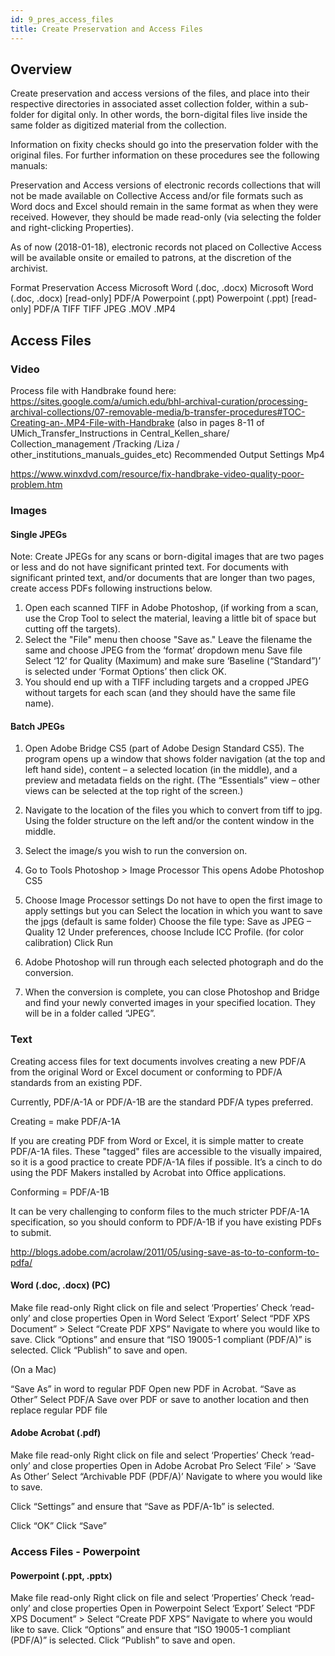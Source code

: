 ```yaml
---
id: 9_pres_access_files
title: Create Preservation and Access Files
---
```

## Overview
Create preservation and access versions of the files, and place into their respective directories in associated asset collection folder, within a sub-folder for digital only. In other words, the born-digital files live inside the same folder as digitized material from the collection.

Information on fixity checks should go into the preservation folder with the original files. For further information on these procedures see the following manuals:

Preservation and Access versions of electronic records collections that will not be made available on Collective Access and/or file formats such as Word docs and Excel should remain in the same format as when they were received. However, they should be made read-only (via selecting the folder and right-clicking Properties).

As of now (2018-01-18), electronic records not placed on Collective Access will be available onsite or emailed to patrons, at the discretion of the archivist. 

Format
Preservation
Access
Microsoft Word (.doc, .docx)
Microsoft Word (.doc, .docx) [read-only]
PDF/A
Powerpoint (.ppt)
Powerpoint (.ppt) [read-only]
PDF/A
TIFF
TIFF
JPEG
.MOV
.MP4

## Access Files 
### Video 
Process file with Handbrake found here: https://sites.google.com/a/umich.edu/bhl-archival-curation/processing-archival-collections/07-removable-media/b-transfer-procedures#TOC-Creating-an-.MP4-File-with-Handbrake (also in pages 8-11 of UMich_Transfer_Instructions in Central_Kellen_share/ Collection_management /Tracking /Liza / other_institutions_manuals_guides_etc)
Recommended Output Settings Mp4

https://www.winxdvd.com/resource/fix-handbrake-video-quality-poor-problem.htm

### Images 
#### Single JPEGs
Note: Create JPEGs for any scans or born-digital images that are two pages or less and do not have significant printed text. For documents with significant printed text, and/or documents that are longer than two pages, create access PDFs following instructions below.

1. Open each scanned TIFF in Adobe Photoshop, (if working from a scan, use the Crop Tool to select the material, leaving a little bit of space but cutting off the targets).
2. Select the "File" menu then choose "Save as." 
Leave the filename the same and choose JPEG from the ‘format’ dropdown menu
Save file
Select ‘12’ for Quality (Maximum) and make sure ‘Baseline (“Standard”)’ is selected under ‘Format Options’ then click OK. 
3. You should end up with a TIFF including targets and a cropped JPEG without targets for each scan (and they should have the same file name).

#### Batch JPEGs 
1. Open Adobe Bridge CS5 (part of Adobe Design Standard CS5).
The program opens up a window that shows folder navigation (at the top and left
hand side), content – a selected location (in the middle), and a preview and
metadata fields on the right. (The “Essentials” view – other views can be selected
at the top right of the screen.)
2. Navigate to the location of the files you which to convert from tiff to jpg. 
Using the folder structure on the left and/or the content window in the middle. 

3. Select the image/s you wish to run the conversion on. 

4. Go to Tools  Photoshop > Image Processor 
This opens Adobe Photoshop CS5 

5. Choose Image Processor settings 
Do not have to open the first image to apply settings but you can 
Select the location in which you want to save the jpgs (default is same folder) 
Choose the file type: Save as JPEG – Quality 12 
Under preferences, choose Include ICC Profile. (for color calibration) 
Click Run 

6. Adobe Photoshop will run through each selected photograph and do the conversion. 

7. When the conversion is complete, you can close Photoshop and Bridge and find your newly converted images in your specified location. They will be in a folder called “JPEG”. 

### Text 

Creating access files for text documents involves creating a new PDF/A from the original Word or Excel document or conforming to PDF/A standards from an existing PDF.

Currently,  PDF/A-1A or PDF/A-1B are the standard PDF/A types preferred. 

Creating = make PDF/A-1A

If you are creating PDF from Word or Excel, it is simple matter to create PDF/A-1A files. These "tagged" files are accessible to the visually impaired, so it is a good practice to create PDF/A-1A files if possible. It’s a cinch to do using the PDF Makers installed by Acrobat into Office applications.

Conforming = PDF/A-1B

It can be very challenging to conform files to the much stricter PDF/A-1A specification, so you should conform to PDF/A-1B if you have existing PDFs to submit.

http://blogs.adobe.com/acrolaw/2011/05/using-save-as-to-to-conform-to-pdfa/

#### Word (.doc, .docx) (PC)
Make file read-only 
Right click on file and select ‘Properties’ 
Check ‘read-only’ and close properties
Open in Word
Select ‘Export’ 
Select “PDF XPS Document” > Select “Create PDF XPS”
Navigate to where you would like to save.
Click “Options” and ensure that “ISO 19005-1 compliant (PDF/A)” is selected.
Click “Publish” to save and open.

(On a Mac)

“Save As” in word to regular PDF
Open new PDF in Acrobat.
“Save as Other”
Select PDF/A
Save over PDF or save to another location and then replace regular PDF file

#### Adobe Acrobat (.pdf)
Make file read-only 
Right click on file and select ‘Properties’ 
Check ‘read-only’ and close properties
Open in Adobe Acrobat Pro
Select ‘File’ > ‘Save As Other’
Select “Archivable PDF (PDF/A)’
Navigate to where you would like to save.

Click “Settings” and ensure that “Save as PDF/A-1b” is selected.

Click “OK”
Click “Save”

### Access Files - Powerpoint
#### Powerpoint (.ppt, .pptx)
Make file read-only 
Right click on file and select ‘Properties’ 
Check ‘read-only’ and close properties
Open in Powerpoint
Select ‘Export’ 
Select “PDF XPS Document” > Select “Create PDF XPS”
Navigate to where you would like to save.
Click “Options” and ensure that “ISO 19005-1 compliant (PDF/A)” is selected.
Click “Publish” to save and open.

